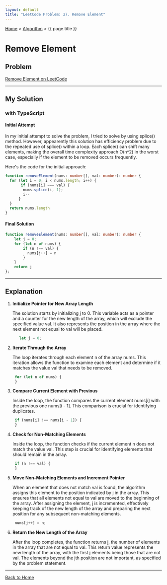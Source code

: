 ```yaml
---
layout: default
title: "LeetCode Problem: 27. Remove Element"
---
```

[Home](../) > [Algorithm](./) > {{ page.title }}

# Remove Element

## Problem
[Remove Element on LeetCode](https://leetcode.com/problems/remove-element/description/)

___

## My Solution
### with TypeScript

#### Initial Attempt
In my initial attempt to solve the problem, I tried to solve by using splice() method.
However, appearently this solution has efficiency problem due to the repeated use of splice() within a loop.
Each splice() can shift many elements, making the overall time complexity approach O(n^2) in the worst case, especially if the element to be removed occurs frequently. 

Here's the code for the initial approach:

```typescript
function removeElement(nums: number[], val: number): number {
  for (let i = 0; i < nums.length; i++) {
       if (nums[i] === val) { 
        nums.splice(i, 1); 
        i-- 
      }
  }
  return nums.length
}
```


#### Final Solution
```typescript
function removeElement(nums: number[], val: number): number {
    let j = 0;
    for (let n of nums) {
        if (n !== val) {
          nums[j++] = n  
        }
    }
    return j
};
```

___

## Explanation
1. **Initialize Pointer for New Array Length**

   The solution starts by initializing j to 0. This variable acts as a pointer and a counter for the new length of the array, which will exclude the specified value val. It also represents the position in the array where the next element not equal to val will be placed.

   ```typescript
      let j = 0;
   ```
2. **Iterate Through the Array**

   The loop iterates through each element n of the array nums. This iteration allows the function to examine each element and determine if it matches the value val that needs to be removed.

   ```typescript
    for (let n of nums) {
    }
   ```

3. **Compare Current Element with Previous**

   Inside the loop, the function compares the current element nums[i] with the previous one nums[i - 1]. This comparison is crucial for identifying duplicates.

   ```typescript
    if (nums[i] !== nums[i - 1]) {
    }
   ```

4. **Check for Non-Matching Elements**

   Inside the loop, the function checks if the current element n does not match the value val. This step is crucial for identifying elements that should remain in the array.

   ```typescript
    if (n !== val) {
    }
   ```
5. **Move Non-Matching Elements and Increment Pointer**

   When an element that does not match val is found, the algorithm assigns this element to the position indicated by j in the array. This ensures that all elements not equal to val are moved to the beginning of the array. After assigning the element, j is incremented, effectively keeping track of the new length of the array and preparing the next position for any subsequent non-matching elements.

   ```typescript
    nums[j++] = n;
   ```

5. **Return the New Length of the Array**

    After the loop completes, the function returns j, the number of elements in the array that are not equal to val. This return value represents the new length of the array, with the first j elements being those that are not val. The elements beyond the jth position are not important, as specified by the problem statement.

___

[Back to Home](../)
<!-- bundle exec jekyll serve -->